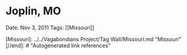 # Joplin, MO

Date: Nov 3, 2011
Tags: [[Missouri]]

[//begin]: # "Autogenerated link references for markdown compatibility"
[Missouri]: ../../Vagabondians Project/Tag Wall/Missouri.md "Missouri"
[//end]: # "Autogenerated link references"